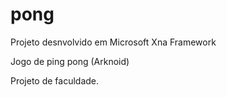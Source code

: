 # pong

Projeto desnvolvido em Microsoft Xna Framework

Jogo de ping pong (Arknoid)

Projeto de faculdade.
